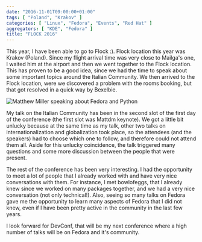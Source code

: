 ```yaml
---
date: "2016-11-01T09:00:00+01:00"
tags: [ "Poland", "Krakov" ]
categories: [ "Linux", "Fedora", "Events", "Red Hat" ]
aggregators: [ "KDE", "Fedora" ]
title: "FLOCK 2016"
---
```


This year, I have been able to go to Flock :).
Flock location this year was Krakov (Poland).
Since my flight arrival time was very close to Mailga's one, I waited him at the airport and then we went together to the Flock location.
This has proven to be a good idea, since we had the time to speak about some important topics around the Italian Community.
We then arrived to the Flock location, were we discovered a problem with the rooms booking, but that got resolved in a quick way by Bexelbie.

![Matthew Miller speaking about Fedora and Python](/img/posts/2016_08_07_flock.jpg)

My talk on the Italian Community has been in the second slot of the first day of the conference (the first slot was Mattdm keynote).
We got a little bit unlucky because at the same time as my talk, other two talks on internationalization and globalization took place, so the attendees (and the speakers) had to choose which one to follow, and therefore could not attend them all.
Aside for this unlucky coincidence, the talk triggered many questions and some more discussion between the people that were present.

The rest of the conference has been very interesting.
I had the opportunity to meet a lot of people that I already worked with and have very nice conversations with them.
For instance, I met bowlofeggs, that I already knew since we worked on many packages together, and we had a very nice conversation (not only technical!).
Also, seeing so many talks on Fedora gave me the opportunity to learn many aspects of Fedora that I did not knew, even if I have been pretty active in the community in the last few years.

I look forward for DevConf, that will be my next conference where a high number of talks will be on Fedora and it's community.
